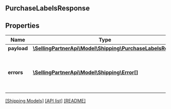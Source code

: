 ## PurchaseLabelsResponse

## Properties

Name | Type | Description | Notes
------------ | ------------- | ------------- | -------------
**payload** | [**\SellingPartnerApi\Model\Shipping\PurchaseLabelsResult**](PurchaseLabelsResult.md) |  | [optional]
**errors** | [**\SellingPartnerApi\Model\Shipping\Error[]**](Error.md) | A list of error responses returned when a request is unsuccessful. | [optional]

[[Shipping Models]](../) [[API list]](../../Api) [[README]](../../../README.md)

